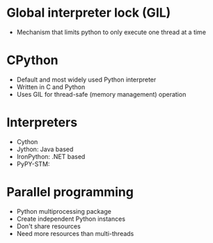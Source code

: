 # Global interpreter lock (GIL)
- Mechanism that limits python to only execute one thread at a time

# CPython
- Default and most widely used Python interpreter
- Written in C and Python
- Uses GIL for thread-safe (memory management) operation

# Interpreters
- Cython
- Jython: Java based
- IronPython: .NET based
- PyPY-STM:

# Parallel programming
- Python multiprocessing package
- Create independent Python instances
- Don't share resources
- Need more resources than multi-threads
